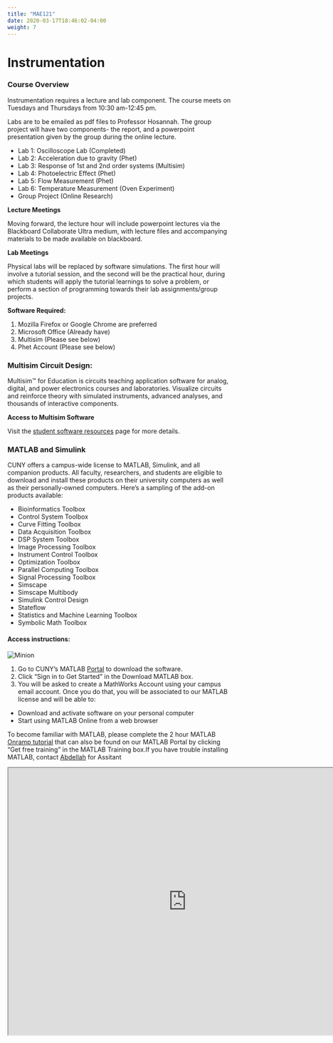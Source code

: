 ```yaml
---
title: "MAE121"
date: 2020-03-17T18:46:02-04:00
weight: 7
---
```


#  Instrumentation 

### Course Overview

Instrumentation requires a lecture and lab component. The course meets on Tuesdays and Thursdays from 10:30 am-12:45 pm. 

Labs are to be emailed as pdf files to Professor Hosannah. The group project will have two components- the report, and a powerpoint presentation given by the group during the online lecture.

- Lab 1: Oscilloscope Lab (Completed)
- Lab 2: Acceleration due to gravity (Phet)
- Lab 3: Response of 1st and 2nd order systems (Multisim)
- Lab 4: Photoelectric Effect (Phet) 
- Lab 5: Flow Measurement (Phet)
- Lab 6: Temperature Measurement (Oven Experiment)
- Group Project (Online Research)

**Lecture Meetings**

Moving forward, the lecture hour will include powerpoint lectures via the Blackboard Collaborate Ultra medium, with lecture files and accompanying materials to be made available on blackboard. 


**Lab Meetings**

Physical labs will be replaced by software simulations. The first hour will involve a tutorial session, and the second will be the practical hour, during which students will apply the tutorial learnings to solve a problem, or perform a section of programming towards their lab assignments/group projects.

**Software Required:**

1. Mozilla Firefox or Google Chrome are preferred
2. Microsoft Office (Already have)
3. Multisim (Please see below)
4. Phet Account (Please see below)


### Multisim Circuit Design:

Multisim™ for Education is circuits teaching application software for analog, digital, and power electronics courses and laboratories. Visualize circuits and reinforce theory with simulated instruments, advanced analyses, and thousands of interactive components.

**Access to Multisim Software** 

Visit the [student software resources](/engineering/software/) page for more details.


### MATLAB and Simulink

CUNY offers a campus-wide license to MATLAB, Simulink, and all companion products.  All faculty, researchers, and students are eligible to download and install these products on their university computers as well as their personally-owned computers.  Here’s a sampling of the add-on products available: 

- Bioinformatics Toolbox  
- Control System Toolbox  
- Curve Fitting Toolbox  
- Data Acquisition Toolbox  
- DSP System Toolbox  
- Image Processing Toolbox  
- Instrument Control Toolbox  
- Optimization Toolbox  
- Parallel Computing Toolbox
- Signal Processing Toolbox  
- Simscape  
- Simscape Multibody 
- Simulink Control Design
- Stateflow  
- Statistics and Machine Learning Toolbox 
- Symbolic Math Toolbox 

#### Access instructions:

![Minion](https://www.mathworks.com/products/matlab-online/_jcr_content/mainParsys/band_copy/mainParsys/column_0_copy/2/image.adapt.full.high.png/1576146280581.png)

1. Go to CUNY’s MATLAB [Portal](https://www.mathworks.com/academia/tah-portal/city-university-of-new-york-1111017.html) to download the software. 
2. Click “Sign in to Get Started” in the Download MATLAB box. 
3. You will be asked to create a MathWorks Account using your campus email account.  Once you do that, you will be associated to our MATLAB license and will be able to:

- Download and activate software on your personal computer
- Start using MATLAB Online from a web browser

To become familiar with MATLAB, please complete the 2 hour MATLAB [Onramp tutorial](https://matlabacademy.mathworks.com/) that can also be found on our MATLAB Portal by clicking “Get free training” in the MATLAB Training box.If you have trouble installing MATLAB, contact [Abdellah](mailto:aaitelmouden@lagcc.cuny.edu) for Assitant

<iframe src="https://phet.colorado.edu/sims/html/pendulum-lab/latest/pendulum-lab_en.html" width="800" height="600" scrolling="no" allowfullscreen></iframe>
